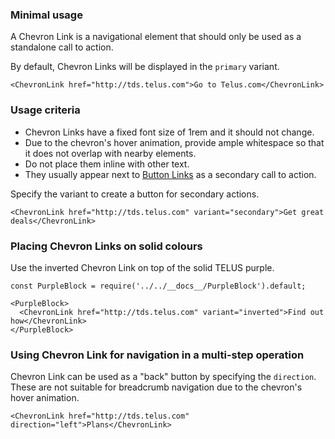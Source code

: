 ### Minimal usage

A Chevron Link is a navigational element that should only be used as a standalone call to action.

By default, Chevron Links will be displayed in the `primary` variant.

```
<ChevronLink href="http://tds.telus.com">Go to Telus.com</ChevronLink>
```

### Usage criteria

- Chevron Links have a fixed font size of 1rem and it should not change.
- Due to the chevron's hover animation, provide ample whitespace so that it does not overlap with nearby elements.
- Do not place them inline with other text.
- They usually appear next to [Button Links](#linkbutton) as a secondary call to action.


Specify the variant to create a button for secondary actions.

```
<ChevronLink href="http://tds.telus.com" variant="secondary">Get great deals</ChevronLink>
```

### Placing Chevron Links on solid colours

Use the inverted Chevron Link on top of the solid TELUS purple.

```
const PurpleBlock = require('../../__docs__/PurpleBlock').default;

<PurpleBlock>
  <ChevronLink href="http://tds.telus.com" variant="inverted">Find out how</ChevronLink>
</PurpleBlock>
```

### Using Chevron Link for navigation in a multi-step operation

Chevron Link can be used as a "back" button by specifying the `direction`. These are not suitable for breadcrumb navigation due to the chevron's hover animation.

```
<ChevronLink href="http://tds.telus.com" direction="left">Plans</ChevronLink>
```
